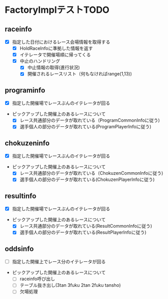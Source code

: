 # FactoryImplテストTODO

## raceinfo

- [x] 指定した日付におけるレース会場情報を取得する
  - [x] HoldRaceInfoに準拠した情報を返す
  - [x] イテレータで開催場順に帰ってくる
  - [x] 中止のハンドリング
    - [x] 中止情報の取得(進行状況)
    - [x] 開催されるレースリスト（何もなければrange(1,13))

## programinfo

- [x] 指定した開催場でレースぶんのイテレータが回る
- ピックアップした開催上のあるレースについて
  - [x] レース共通部分のデータが取れている（ProgramCommonInfoに従う)
  - [x] 選手個人の部分のデータが取れている(ProgramPlayerInfoに従う)

## chokuzeninfo

- [x] 指定した開催場でレースぶんのイテレータが回る
- ピックアップした開催上のあるレースについて
  - [x] レース共通部分のデータが取れている（ChokuzenCommonInfoに従う)
  - [x] 選手個人の部分のデータが取れている(ChokuzenPlayerInfoに従う)

## resultinfo

- [x] 指定した開催場でレースぶんのイテレータが回る
- ピックアップした開催上のあるレースについて
  - [x] レース共通部分のデータが取れている(ResultCommonInfoに従う)
  - [x] 選手個人の部分のデータが取れている(ResultPlayerInfoに従う)

## oddsinfo

- [ ] 指定した開催上でレース分のイテレータが回る
- ピックアップした開催上のあるレースについて
  - [ ] raceinfo呼び出し
  - [ ] テーブル抜き出し(3tan 3fuku 2tan 2fuku tansho)
  - [ ] 欠場処理

